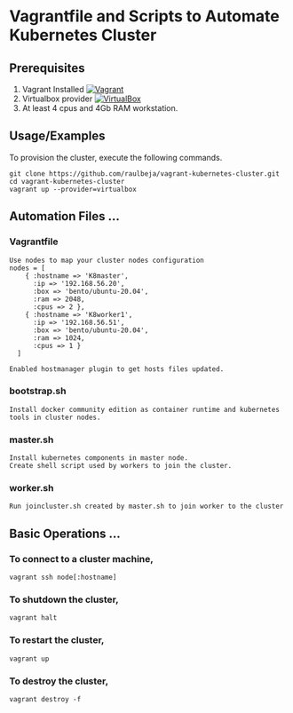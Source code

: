 # Vagrantfile and Scripts to Automate Kubernetes Cluster 

## Prerequisites

1. Vagrant Installed
[![Vagrant](https://img.shields.io/static/v1?message=Vagrant&logo=vagrant&labelColor=5c5c5c&color=1182c3&logoColor=white&label=%20&style=plastic)](https://developer.hashicorp.com/vagrant/downloads)
2. Virtualbox provider
[![VirtualBox](https://img.shields.io/static/v1?message=Virtualbox&logo=virtualbox&labelColor=5c5c5c&color=1182c3&logoColor=white&label=%20&style=plastic)](https://www.virtualbox.org/wiki/Downloads)
3. At least 4 cpus and 4Gb RAM workstation.

## Usage/Examples

To provision the cluster, execute the following commands.

```shell
git clone https://github.com/raulbeja/vagrant-kubernetes-cluster.git
cd vagrant-kubernetes-cluster
vagrant up --provider=virtualbox
```

## Automation Files ...

### Vagrantfile
```shell
Use nodes to map your cluster nodes configuration
nodes = [
    { :hostname => 'K8master',
      :ip => '192.168.56.20',
      :box => 'bento/ubuntu-20.04',
      :ram => 2048,
      :cpus => 2 }, 
    { :hostname => 'K8worker1',
      :ip => '192.168.56.51',
      :box => 'bento/ubuntu-20.04',
      :ram => 1024,
      :cpus => 1 }
  ]

Enabled hostmanager plugin to get hosts files updated.

```

### bootstrap.sh
```shell
Install docker community edition as container runtime and kubernetes tools in cluster nodes.

```
### master.sh
```shell
Install kubernetes components in master node.
Create shell script used by workers to join the cluster.

```

### worker.sh
```shell
Run joincluster.sh created by master.sh to join worker to the cluster

```

## Basic Operations ...

### To connect to a cluster machine, 
```shell
vagrant ssh node[:hostname]

```

### To shutdown the cluster, 
```shell
vagrant halt

```

### To restart the cluster,
```shell
vagrant up

```

### To destroy the cluster, 
```shell
vagrant destroy -f

```